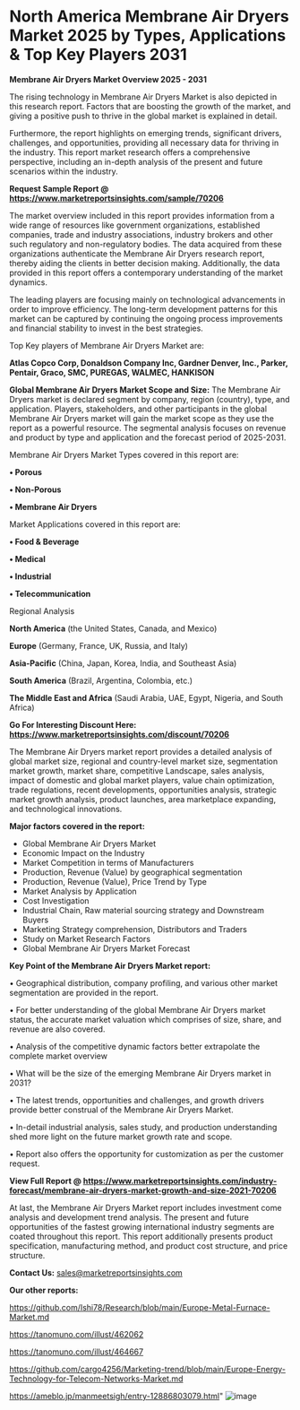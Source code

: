 # North America Membrane Air Dryers Market 2025 by Types, Applications & Top Key Players 2031

<Strong> Membrane Air Dryers Market Overview 2025 - 2031</strong>

The rising technology in Membrane Air Dryers Market is also depicted in this research report. Factors that are boosting the growth of the market, and giving a positive push to thrive in the global market is explained in detail.

Furthermore, the report highlights on emerging trends, significant drivers, challenges, and opportunities, providing all necessary data for thriving in the industry. This report market research offers a comprehensive perspective, including an in-depth analysis of the present and future scenarios within the industry.

<strong>Request Sample Report @ <a href=https://www.marketreportsinsights.com/sample/70206>https://www.marketreportsinsights.com/sample/70206</a></strong>

The market overview included in this report provides information from a wide range of resources like government organizations, established companies, trade and industry associations, industry brokers and other such regulatory and non-regulatory bodies. The data acquired from these organizations authenticate the Membrane Air Dryers research report, thereby aiding the clients in better decision making. Additionally, the data provided in this report offers a contemporary understanding of the market dynamics.

The leading players are focusing mainly on technological advancements in order to improve efficiency. The long-term development patterns for this market can be captured by continuing the ongoing process improvements and financial stability to invest in the best strategies.

Top Key players of Membrane Air Dryers Market are:

<strong>Atlas Copco Corp, Donaldson Company Inc, Gardner Denver, Inc., Parker, Pentair, Graco, SMC, PUREGAS, WALMEC, HANKISON</strong>

<strong><b>Global Membrane Air Dryers Market Scope and Size:</b></strong>
The Membrane Air Dryers market is declared segment by company, region (country), type, and application. Players, stakeholders, and other participants in the global Membrane Air Dryers market will gain the market scope as they use the report as a powerful resource. The segmental analysis focuses on revenue and product by type and application and the forecast period of 2025-2031.

Membrane Air Dryers Market Types covered in this report are:

<strong>• Porous

• Non-Porous

• Membrane Air Dryers</strong>

Market Applications covered in this report are:

<strong>• Food & Beverage

• Medical

• Industrial

• Telecommunication</strong> 

Regional Analysis

<strong>North America</strong> (the United States, Canada, and Mexico)

<strong>Europe</strong> (Germany, France, UK, Russia, and Italy)

<strong>Asia-Pacific</strong> (China, Japan, Korea, India, and Southeast Asia)

<strong>South America</strong> (Brazil, Argentina, Colombia, etc.)

<strong>The Middle East and Africa</strong> (Saudi Arabia, UAE, Egypt, Nigeria, and South Africa)

<strong>Go For Interesting Discount Here: <a href=https://www.marketreportsinsights.com/discount/70206>https://www.marketreportsinsights.com/discount/70206</a></strong>

The Membrane Air Dryers market report provides a detailed analysis of global market size, regional and country-level market size, segmentation market growth, market share, competitive Landscape, sales analysis, impact of domestic and global market players, value chain optimization, trade regulations, recent developments, opportunities analysis, strategic market growth analysis, product launches, area marketplace expanding, and technological innovations.

<strong><b>Major factors covered in the report:</b></strong>
<ul>
  <li>Global Membrane Air Dryers Market </li>
  <li>Economic Impact on the Industry</li>
  <li>Market Competition in terms of Manufacturers</li>
  <li>Production, Revenue (Value) by geographical segmentation</li>
  <li>Production, Revenue (Value), Price Trend by Type</li>
  <li>Market Analysis by Application</li>
  <li>Cost Investigation</li>
  <li>Industrial Chain, Raw material sourcing strategy and Downstream Buyers</li>
  <li>Marketing Strategy comprehension, Distributors and Traders</li>
  <li>Study on Market Research Factors</li>
  <li>Global Membrane Air Dryers Market Forecast</li>
</ul>

<strong><b>Key Point of the Membrane Air Dryers Market report:</b></strong>

• Geographical distribution, company profiling, and various other market segmentation are provided in the report.

• For better understanding of the global Membrane Air Dryers market status, the accurate market valuation which comprises of size, share, and revenue are also covered.

• Analysis of the competitive dynamic factors better extrapolate the complete market overview

• What will be the size of the emerging Membrane Air Dryers market in 2031?

• The latest trends, opportunities and challenges, and growth drivers provide better construal of the Membrane Air Dryers Market.

• In-detail industrial analysis, sales study, and production understanding shed more light on the future market growth rate and scope.

• Report also offers the opportunity for customization as per the customer request.

<strong><b>View Full Report @ <a href=https://www.marketreportsinsights.com/industry-forecast/membrane-air-dryers-market-growth-and-size-2021-70206>https://www.marketreportsinsights.com/industry-forecast/membrane-air-dryers-market-growth-and-size-2021-70206</a></b></strong>


At last, the Membrane Air Dryers Market report includes investment come analysis and development trend analysis. The present and future opportunities of the fastest growing international industry segments are coated throughout this report. This report additionally presents product specification, manufacturing method, and product cost structure, and price structure.

<strong>Contact Us:</strong>
sales@marketreportsinsights.com

<strong>Our other reports:</strong>

<a href=https://github.com/Ishi78/Research/blob/main/Europe-Metal-Furnace-Market.md>https://github.com/Ishi78/Research/blob/main/Europe-Metal-Furnace-Market.md</a>

<a href=https://tanomuno.com/illust/462062>https://tanomuno.com/illust/462062</a>

<a href=https://tanomuno.com/illust/464667>https://tanomuno.com/illust/464667</a>

<a href=https://github.com/cargo4256/Marketing-trend/blob/main/Europe-Energy-Technology-for-Telecom-Networks-Market.md>https://github.com/cargo4256/Marketing-trend/blob/main/Europe-Energy-Technology-for-Telecom-Networks-Market.md</a>

<a href=https://ameblo.jp/manmeetsigh/entry-12886803079.html>https://ameblo.jp/manmeetsigh/entry-12886803079.html</a>"
![image](https://github.com/user-attachments/assets/6290023d-f67c-4719-a08a-e07d044682b3)
